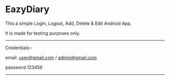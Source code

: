 # EazyDiary

This a simple Login, Logout, Add, Delete & Edit Android App.

It is made for testing purposes only.

***************************************************************
Credentials:-

email: user@gmail.com / admin@gmail.com

password:123456

****************************************************************
